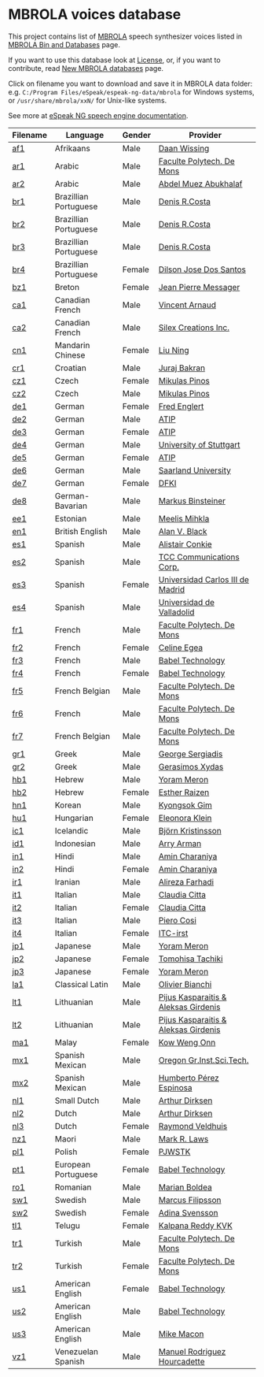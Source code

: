 # MBROLA voices database

This project contains list of [MBROLA](http://tcts.fpms.ac.be/synthesis/mbrola.html) speech synthesizer voices
listed in [MBROLA Bin and Databases](http://www.tcts.fpms.ac.be/synthesis/mbrola/mbrcopybin.html) page.

If you want to use this database look at [License](LICENSE.md),
or, if you want to contribute, read [New MBROLA databases](http://tcts.fpms.ac.be/synthesis/mbrola.html) page.

Click on filename you want to download and save it in MBROLA data folder:
e.g. `C:/Program Files/eSpeak/espeak-ng-data/mbrola` for Windows systems, or `/usr/share/mbrola/xxN/` for Unix-like systems.

See more at [eSpeak NG speech engine documentation](https://github.com/espeak-ng/espeak-ng/blob/master/docs/mbrola.md).

|  Filename                     | Language             | Gender | Provider                                                                     |
|-------------------------------|----------------------|--------|------------------------------------------------------------------------------|
| [af1](/data/af1/af1?raw=true) | Afrikaans            | Male   | [Daan Wissing](mailto:ntldpw@puk.ac.za)                                      |
| [ar1](/data/ar1/ar1?raw=true) | Arabic               | Male   | [Faculte Polytech. De Mons](mailto:mbrola@tcts.fpms.ac.be)                   |
| [ar2](/data/ar2/ar2?raw=true) | Arabic               | Male   | [Abdel Muez Abukhalaf](mailto:amuez@sedco-online.com)                        |
| [br1](/data/br1/br1?raw=true) | Brazillian Portuguese| Male   | [Denis R.Costa](mailto:dcosta@ams.com.br)                                    |
| [br2](/data/br2/br2?raw=true) | Brazillian Portuguese| Male   | [Denis R.Costa](mailto:dcosta@micropower.com.br)                             |
| [br3](/data/br3/br3?raw=true) | Brazillian Portuguese| Male   | [Denis R.Costa](mailto:dcosta@micropower.com.br)                             |
| [br4](/data/br4/br4?raw=true) | Brazillian Portuguese| Female | [Dilson Jose Dos Santos](mailto:dilson-jose.santos@serpro.gov.br)            |
| [bz1](/data/bz1/bz1?raw=true) | Breton               | Female | [Jean Pierre Messager](mailto:Jean-Pierre.Messager@enssat.fr)                |
| [ca1](/data/ca1/ca1?raw=true) | Canadian French      | Male   | [Vincent Arnaud](http://www.smithware.ca/qcmbrola/)                          |
| [ca2](/data/ca2/ca2?raw=true) | Canadian French      | Male   | [Silex Creations Inc.](mailto:lanctot@silexcreations.com)                    |
| [cn1](/data/cn1/cn1?raw=true) | Mandarin Chinese     | Female | [Liu Ning](mailto:liuningchine@yahoo.fr)                                     |
| [cr1](/data/cr1/cr1?raw=true) | Croatian             | Male   | [Juraj Bakran](mailto:juraj.bakran@ffzg.hr)                                  |
| [cz1](/data/cz1/cz1?raw=true) | Czech                | Female | [Mikulas Pinos](mailto:pinos@fi.muni.cz)                                     |
| [cz2](/data/cz2/cz2?raw=true) | Czech                | Male   | [Mikulas Pinos](mailto:pinos@fi.muni.cz)                                     |
| [de1](/data/de1/de1?raw=true) | German               | Female | [Fred Englert](mailto:englert@ieee.org)                                      |
| [de2](/data/de2/de2?raw=true) | German               | Male   | [ATIP](mailto:info@atip.de)                                                  |
| [de3](/data/de3/de3?raw=true) | German               | Female | [ATIP](mailto:info@atip.de)                                                  |
| [de4](/data/de4/de4?raw=true) | German               | Male   | [University of Stuttgart](mailto:antje.schweitzer@ims.uni-stuttgart.de)      |
| [de5](/data/de5/de5?raw=true) | German               | Female | [ATIP](mailto:info@atip.de)                                                  |
| [de6](/data/de6/de6?raw=true) | German               | Male   | [Saarland University](mailto:marc.schroeder@dfki.de)                         |
| [de7](/data/de7/de7?raw=true) | German               | Female | [DFKI](mailto:marc.schroeder@dfki.de)                                        |
| [de8](/data/de8/de8?raw=true) | German-Bavarian      | Male   | [Markus Binsteiner](mailto:bairisch.m@rkusiminter.net)                       |
| [ee1](/data/ee1/ee1?raw=true) | Estonian             | Male   | [Meelis Mihkla](mailto:meelis@eki.ee)                                        |
| [en1](/data/en1/en1?raw=true) | British English      | Male   | [Alan V. Black](mailto:awb@cs.cmu.edu)                                       |
| [es1](/data/es1/es1?raw=true) | Spanish              | Male   | [Alistair Conkie](mailto:alistair@liceu.uab.es)                              |
| [es2](/data/es2/es2?raw=true) | Spanish              | Male   | [TCC Communications Corp.](mailto:tcc@tcc.bc.ca)                             |
| [es3](/data/es3/es3?raw=true) | Spanish              | Female | [Universidad Carlos III de Madrid](mailto:jgorosti@ing.uc3m.es)              |
| [es4](/data/es4/es4?raw=true) | Spanish              | Male   | [Universidad de Valladolid](mailto:cesargf@infor.uva.es)                     |
| [fr1](/data/fr1/fr1?raw=true) | French               | Male   | [Faculte Polytech. De Mons](mailto:mbrola@tcts.fpms.ac.be)                   |
| [fr2](/data/fr2/fr2?raw=true) | French               | Female | [Celine Egea](mailto:egea@univ-valenciennes.fr)                              |
| [fr3](/data/fr3/fr3?raw=true) | French               | Male   | [Babel Technology](mailto:pagel@babeltech.com)                               |
| [fr4](/data/fr4/fr4?raw=true) | French               | Female | [Babel Technology](mailto:pagel@babeltech.com)                               |
| [fr5](/data/fr5/fr5?raw=true) | French Belgian       | Male   | [Faculte Polytech. De Mons](mailto:mbrola@tcts.fpms.ac.be)                   |
| [fr6](/data/fr6/fr6?raw=true) | French               | Male   | [Faculte Polytech. De Mons](mailto:mbrola@tcts.fpms.ac.be)                   |
| [fr7](/data/fr7/fr7?raw=true) | French Belgian       | Male   | [Faculte Polytech. De Mons](mailto:mbrola@tcts.fpms.ac.be)                   |
| [gr1](/data/gr1/gr1?raw=true) | Greek                | Male   | [George Sergiadis](mailto:sergiadi@vergina.eng.auth.gr)                      |
| [gr2](/data/gr2/gr2?raw=true) | Greek                | Male   | [Gerasimos Xydas](mailto:gxydas@di.uoa.gr)                                   |
| [hb1](/data/hb1/hb1?raw=true) | Hebrew               | Male   | [Yoram Meron](mailto:meron@gavo.t.u-tokyo.ac.jp)                             |
| [hb2](/data/hb2/hb2?raw=true) | Hebrew               | Female | [Esther Raizen](mailto:er@uts.cc.utexas.edu)                                 |
| [hn1](/data/hn1/hn1?raw=true) | Korean               | Male   | [Kyongsok Gim](mailto:gimgs@asadal.cs.pusan.ac.kr)                           |
| [hu1](/data/hu1/hu1?raw=true) | Hungarian            | Female | [Eleonora Klein](mailto:eleonora45@gmx.net)                                  |
| [ic1](/data/ic1/ic1?raw=true) | Icelandic            | Male   | [Björn Kristinsson](mailto:bjorbjorn@hotmail.com)                            |
| [id1](/data/id1/id1?raw=true) | Indonesian           | Male   | [Arry Arman](mailto:aa@lss.ee.itb.ac.id)                                     |
| [in1](/data/in1/in1?raw=true) | Hindi                | Male   | [Amin Charaniya](mailto:amin@cse.ucsc.edu)                                   |
| [in2](/data/in2/in2?raw=true) | Hindi                | Female | [Amin Charaniya](mailto:amin@cse.ucsc.edu)                                   |
| [ir1](/data/ir1/ir1?raw=true) | Iranian              | Male   | [Alireza Farhadi](mailto:leadstar2k@yahoo.com)                               |
| [it1](/data/it1/it1?raw=true) | Italian              | Male   | [Claudia Citta](mailto:ccitta@hotmail.com)                                   |
| [it2](/data/it2/it2?raw=true) | Italian              | Female | [Claudia Citta](mailto:ccitta@hotmail.com)                                   |
| [it3](/data/it3/it3?raw=true) | Italian              | Male   | [Piero Cosi](mailto:cosi@csrf.pd.cnr.it)                                     |
| [it4](/data/it4/it4?raw=true) | Italian              | Female | [ITC-irst](mailto:gretter@itc.it)                                            |
| [jp1](/data/jp1/jp1?raw=true) | Japanese             | Male   | [Yoram Meron](mailto:meron_y@yahoo.com)                                      |
| [jp2](/data/jp2/jp2?raw=true) | Japanese             | Female | [Tomohisa Tachiki](mailto:tachiki@gmx.de)                                    |
| [jp3](/data/jp3/jp3?raw=true) | Japanese             | Female | [Yoram Meron](mailto:meron_y@yahoo.com)                                      |
| [la1](/data/la1/la1?raw=true) | Classical Latin      | Male   | [Olivier Bianchi](mailto:Olivier.Bianchi@unil.ch)                            |
| [lt1](/data/lt1/lt1?raw=true) | Lithuanian           | Male   | [Pijus Kasparaitis & Aleksas Girdenis](mailto:girdenis@eunet.lt)             |
| [lt2](/data/lt2/lt2?raw=true) | Lithuanian           | Male   | [Pijus Kasparaitis & Aleksas Girdenis](mailto:girdenis@eunet.lt)             |
| [ma1](/data/ma1/ma1?raw=true) | Malay                | Female | [Kow Weng Onn](mailto:kwonn@mimos.my)                                        |
| [mx1](/data/mx1/mx1?raw=true) | Spanish Mexican      | Male   | [Oregon Gr.Inst.Sci.Tech.](mailto:macon@ece.ogi.edu)                         |
| [mx2](/data/mx2/mx2?raw=true) | Spanish Mexican      | Male   | [Humberto Pérez Espinosa](mailto:humbertop@ccc.inaoep.mx)                    |
| [nl1](/data/nl1/nl1?raw=true) | Small Dutch          | Male   | [Arthur Dirksen](mailto:arthur.dirksen@fluency.nl)                           |
| [nl2](/data/nl2/nl2?raw=true) | Dutch                | Male   | [Arthur Dirksen](mailto:arthur.dirksen@fluency.nl)                           |
| [nl3](/data/nl3/nl3?raw=true) | Dutch                | Female | [Raymond Veldhuis](mailto:veldhuis@ipo.tue.nl)                               |
| [nz1](/data/nz1/nz1?raw=true) | Maori                | Male   | [Mark R. Laws](mailto:maaka@kel.otago.ac.nz)                                 |
| [pl1](/data/pl1/pl1?raw=true) | Polish               | Female | [PJWSTK](mailto:krzysztof.szklanny@pjwstk.edu.pl)                            |
| [pt1](/data/pt1/pt1?raw=true) | European Portuguese  | Female | [Babel Technology](mailto:pagel@babeltech.com)                               |
| [ro1](/data/ro1/ro1?raw=true) | Romanian             | Male   | [Marian Boldea](mailto:boldea@utt.ro)                                        |
| [sw1](/data/sw1/sw1?raw=true) | Swedish              | Male   | [Marcus Filipsson](http://www.ling.lu.se/)                                   |
| [sw2](/data/sw2/sw2?raw=true) | Swedish              | Female | [Adina Svensson](mailto:adinas@home.se)                                      |
| [tl1](/data/tl1/tl1?raw=true) | Telugu               | Female | [Kalpana Reddy KVK](mailto:kvk_kalpana@yahoo.com)                            |
| [tr1](/data/tr1/tr1?raw=true) | Turkish              | Male   | [Faculte Polytech. De Mons](mailto:bozkurt@tcts.fpms.ac.be)                  |
| [tr2](/data/tr2/tr2?raw=true) | Turkish              | Female | [Faculte Polytech. De Mons](mailto:bozkurt@tcts.fpms.ac.be)                  |
| [us1](/data/us1/us1?raw=true) | American English     | Female | [Babel Technology](mailto:secr@babeltech.be)                                 |
| [us2](/data/us2/us2?raw=true) | American English     | Male   | [Babel Technology](mailto:secr@babeltech.be)                                 |
| [us3](/data/us3/us3?raw=true) | American English     | Male   | [Mike Macon](mailto:macon@cse.ogi.edu)                                       |
| [vz1](/data/vz1/vz1?raw=true) | Venezuelan Spanish   | Male   | [Manuel Rodriguez Hourcadette](mailto:hourcade@ula.ve)                       |
